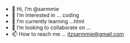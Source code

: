 - 👋 Hi, I’m @sarmmie
- 👀 I’m interested in ... coding
- 🌱 I’m currently learning ...html
- 💞️ I’m looking to collaborate on ...
- 📫 How to reach me ... itzsarmmie@gmail.com

<!---
sarmmie/sarmmie is a ✨ special ✨ repository because its `README.md` (this file) appears on your GitHub profile.
You can click the Preview link to take a look at your changes.
--->
